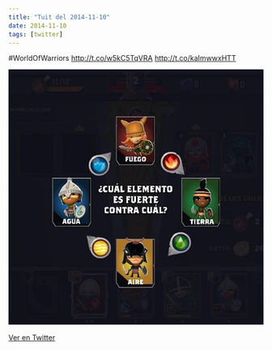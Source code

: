 ```yaml
---
title: "Tuit del 2014-11-10"
date: 2014-11-10
tags: [twitter]
---
```


#WorldOfWarriors http://t.co/w5kC5TqVRA http://t.co/kaImwwxHTT

![Imagen](/assets/images/531884989726851073-B2GilHoIEAEy2n3.jpg)

[Ver en Twitter](https://twitter.com/i/web/status/531884989726851073)
